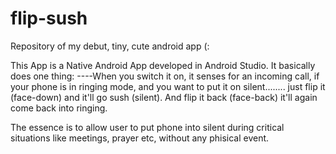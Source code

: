 # flip-sush
Repository of my debut, tiny, cute android app (:

This App is a Native Android App developed in Android Studio.
It basically does one thing:
----When you switch it on, it senses for an incoming call,
    if your phone is in ringing mode, and you want to put it on silent........
    just flip it (face-down) and it'll go sush (silent). 
    And flip it back (face-back) it'll again come back into ringing.
    
The essence is to allow user to put phone into silent during critical situations like meetings, prayer etc, 
without  any phisical event.

